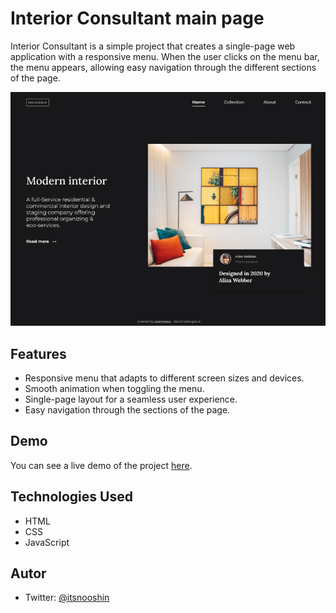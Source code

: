 # Interior Consultant main page 



 Interior Consultant is a simple project that creates a single-page web application with a responsive menu. When the user clicks on the menu bar, the menu appears, allowing easy navigation through the different sections of the page.


 ![](/images/image%201.png)

## Features

- Responsive menu that adapts to different screen sizes and devices.
- Smooth animation when toggling the menu.
- Single-page layout for a seamless user experience.
- Easy navigation through the sections of the page.

## Demo

You can see a live demo of the project [here](https://example.com).


## Technologies Used
- HTML
- CSS
- JavaScript

## Autor
- Twitter: [@itsnooshin](https://www.frontendmentor.io/profile/your-username)